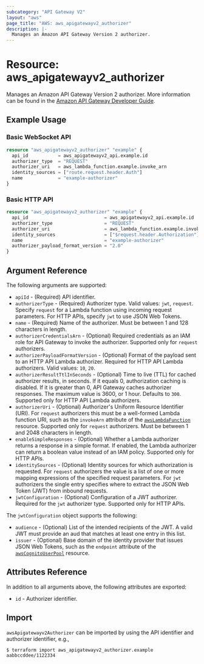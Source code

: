```yaml
---
subcategory: "API Gateway V2"
layout: "aws"
page_title: "AWS: aws_apigatewayv2_authorizer"
description: |-
  Manages an Amazon API Gateway Version 2 authorizer.
---
```


# Resource: aws_apigatewayv2_authorizer

Manages an Amazon API Gateway Version 2 authorizer.
More information can be found in the [Amazon API Gateway Developer Guide](https://docs.aws.amazon.com/apigateway/latest/developerguide/apigateway-websocket-api.html).

## Example Usage

### Basic WebSocket API

```terraform
resource "aws_apigatewayv2_authorizer" "example" {
  api_id           = aws_apigatewayv2_api.example.id
  authorizer_type  = "REQUEST"
  authorizer_uri   = aws_lambda_function.example.invoke_arn
  identity_sources = ["route.request.header.Auth"]
  name             = "example-authorizer"
}
```

### Basic HTTP API

```terraform
resource "aws_apigatewayv2_authorizer" "example" {
  api_id                            = aws_apigatewayv2_api.example.id
  authorizer_type                   = "REQUEST"
  authorizer_uri                    = aws_lambda_function.example.invoke_arn
  identity_sources                  = ["$request.header.Authorization"]
  name                              = "example-authorizer"
  authorizer_payload_format_version = "2.0"
}
```

## Argument Reference

The following arguments are supported:

* `apiId` - (Required) API identifier.
* `authorizerType` - (Required) Authorizer type. Valid values: `jwt`, `request`.
Specify `request` for a Lambda function using incoming request parameters.
For HTTP APIs, specify `jwt` to use JSON Web Tokens.
* `name` - (Required) Name of the authorizer. Must be between 1 and 128 characters in length.
* `authorizerCredentialsArn` - (Optional) Required credentials as an IAM role for API Gateway to invoke the authorizer.
Supported only for `request` authorizers.
* `authorizerPayloadFormatVersion` - (Optional) Format of the payload sent to an HTTP API Lambda authorizer. Required for HTTP API Lambda authorizers.
Valid values: `10`, `20`.
* `authorizerResultTtlInSeconds` - (Optional) Time to live (TTL) for cached authorizer results, in seconds. If it equals 0, authorization caching is disabled.
If it is greater than 0, API Gateway caches authorizer responses. The maximum value is 3600, or 1 hour. Defaults to `300`.
Supported only for HTTP API Lambda authorizers.
* `authorizerUri` - (Optional) Authorizer's Uniform Resource Identifier (URI).
For `request` authorizers this must be a well-formed Lambda function URI, such as the `invokeArn` attribute of the [`awsLambdaFunction`](/docs/providers/aws/r/lambda_function.html) resource.
Supported only for `request` authorizers. Must be between 1 and 2048 characters in length.
* `enableSimpleResponses` - (Optional) Whether a Lambda authorizer returns a response in a simple format. If enabled, the Lambda authorizer can return a boolean value instead of an IAM policy.
Supported only for HTTP APIs.
* `identitySources` - (Optional) Identity sources for which authorization is requested.
For `request` authorizers the value is a list of one or more mapping expressions of the specified request parameters.
For `jwt` authorizers the single entry specifies where to extract the JSON Web Token (JWT) from inbound requests.
* `jwtConfiguration` - (Optional) Configuration of a JWT authorizer. Required for the `jwt` authorizer type.
Supported only for HTTP APIs.

The `jwtConfiguration` object supports the following:

* `audience` - (Optional) List of the intended recipients of the JWT. A valid JWT must provide an aud that matches at least one entry in this list.
* `issuer` - (Optional) Base domain of the identity provider that issues JSON Web Tokens, such as the `endpoint` attribute of the [`awsCognitoUserPool`](/docs/providers/aws/r/cognito_user_pool.html) resource.

## Attributes Reference

In addition to all arguments above, the following attributes are exported:

* `id` - Authorizer identifier.

## Import

`awsApigatewayv2Authorizer` can be imported by using the API identifier and authorizer identifier, e.g.,

```
$ terraform import aws_apigatewayv2_authorizer.example aabbccddee/1122334
```

<!-- cache-key: cdktf-0.17.0-pre.15 input-00065520655aef5ed8c549da0115c14e0fe2ca6feabe6a42d60ca6e33b12ec42 -->